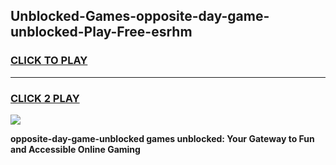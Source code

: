
## Unblocked-Games-opposite-day-game-unblocked-Play-Free-esrhm
<h3>
<a href="https://premium76.site?title=opposite-day-game-unblocked&ref=18A1">CLICK TO PLAY</a></h3>
<hr>

<h3>
<a href="https://premium76.site?title=opposite-day-game-unblocked&ref=18A1">CLICK 2 PLAY</a>
  
</h3>

<a href="https://premium76.site?title=opposite-day-game-unblocked&ref=18A1"><img src="https://clearcache.store/games.png"></a>


**opposite-day-game-unblocked games unblocked: Your Gateway to Fun and Accessible Online Gaming**
